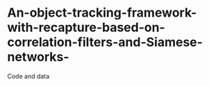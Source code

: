 # An-object-tracking-framework-with-recapture-based-on-correlation-filters-and-Siamese-networks-
Code and data
